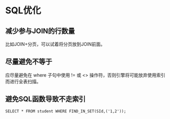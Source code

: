 # SQL优化
## 减少参与JOIN的行数量
比如JOIN+分页，可以试着将分页放到JOIN前面。

## 尽量避免不等于
应尽量避免在 where 子句中使用 != 或 <> 操作符，否则引擎将可能放弃使用索引而进行全表扫描。

## 避免SQL函数导致不走索引
```
SELECT * FROM student WHERE FIND_IN_SET(SId,('1,2'));
```


